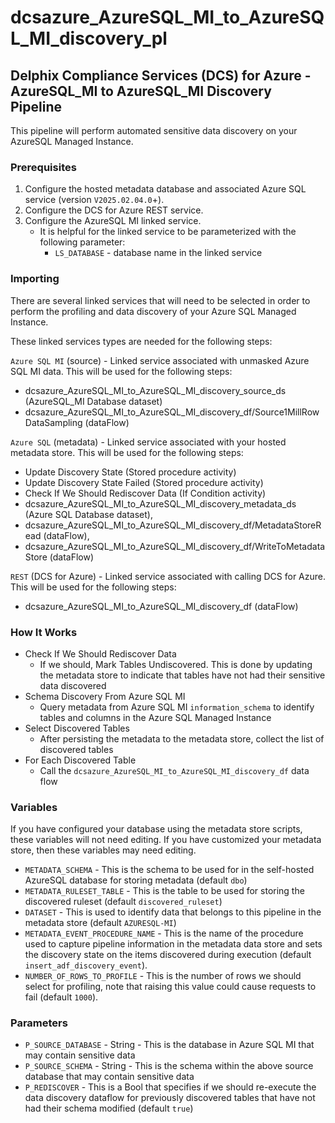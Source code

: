 # dcsazure_AzureSQL_MI_to_AzureSQL_MI_discovery_pl
## Delphix Compliance Services (DCS) for Azure - AzureSQL_MI to AzureSQL_MI Discovery Pipeline

This pipeline will perform automated sensitive data discovery on your AzureSQL Managed Instance.

### Prerequisites
1. Configure the hosted metadata database and associated Azure SQL service (version `V2025.02.04.0`+).
1. Configure the DCS for Azure REST service.
1. Configure the AzureSQL MI linked service.
   * It is helpful for the linked service to be parameterized with the following parameter:
      * `LS_DATABASE` - database name in the linked service

### Importing
There are several linked services that will need to be selected in order to perform the profiling and data discovery of your Azure SQL Managed Instance.

These linked services types are needed for the following steps:


`Azure SQL MI` (source) - Linked service associated with unmasked Azure SQL MI data. This will be used for the following
steps:
* dcsazure_AzureSQL_MI_to_AzureSQL_MI_discovery_source_ds (AzureSQL_MI Database dataset)
* dcsazure_AzureSQL_MI_to_AzureSQL_MI_discovery_df/Source1MillRowDataSampling (dataFlow)

`Azure SQL` (metadata) - Linked service associated with your hosted metadata store. This will be used for the following
steps:
* Update Discovery State (Stored procedure activity)
* Update Discovery State Failed (Stored procedure activity)
* Check If We Should Rediscover Data (If Condition activity)
* dcsazure_AzureSQL_MI_to_AzureSQL_MI_discovery_metadata_ds (Azure SQL Database dataset),
* dcsazure_AzureSQL_MI_to_AzureSQL_MI_discovery_df/MetadataStoreRead (dataFlow),
* dcsazure_AzureSQL_MI_to_AzureSQL_MI_discovery_df/WriteToMetadataStore (dataFlow)

`REST` (DCS for Azure) - Linked service associated with calling DCS for Azure. This will be used for the following
  steps:
* dcsazure_AzureSQL_MI_to_AzureSQL_MI_discovery_df (dataFlow)

### How It Works

* Check If We Should Rediscover Data
  * If we should, Mark Tables Undiscovered. This is done by updating the metadata store to indicate that tables have not had their sensitive data discovered
* Schema Discovery From Azure SQL MI
  * Query metadata from Azure SQL MI `information_schema` to identify tables and columns in the Azure SQL Managed Instance
* Select Discovered Tables
  * After persisting the metadata to the metadata store, collect the list of discovered tables
* For Each Discovered Table
  * Call the `dcsazure_AzureSQL_MI_to_AzureSQL_MI_discovery_df` data flow

### Variables

If you have configured your database using the metadata store scripts, these variables will not need editing. If you
have customized your metadata store, then these variables may need editing.

* `METADATA_SCHEMA` - This is the schema to be used for in the self-hosted AzureSQL database for storing metadata
  (default `dbo`)
* `METADATA_RULESET_TABLE` - This is the table to be used for storing the discovered ruleset
  (default `discovered_ruleset`)
* `DATASET` - This is used to identify data that belongs to this pipeline in the metadata store (default `AZURESQL-MI`)
* `METADATA_EVENT_PROCEDURE_NAME` - This is the name of the procedure used to capture pipeline information in the metadata data store and sets the discovery state on the items discovered during execution (default `insert_adf_discovery_event`).
* `NUMBER_OF_ROWS_TO_PROFILE` - This is the number of rows we should select for profiling, note that raising this value could cause requests to fail (default `1000`).

### Parameters

* `P_SOURCE_DATABASE` - String - This is the database in Azure SQL MI that may contain sensitive data
* `P_SOURCE_SCHEMA` - String - This is the schema within the above source database that may contain sensitive data
* `P_REDISCOVER` - This is a Bool that specifies if we should re-execute the data discovery dataflow for previously discovered tables that have not had their schema modified (default `true`)
